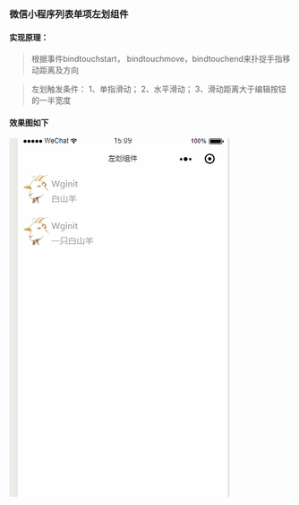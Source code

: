 ### 微信小程序列表单项左划组件

#### 实现原理：
>  根据事件bindtouchstart， bindtouchmove，bindtouchend来扑捉手指移动距离及方向

>  左划触发条件： 1、单指滑动； 2、水平滑动； 3、滑动距离大于编辑按钮的一半宽度

#### 效果图如下
!['效果gif'](https://raw.githubusercontent.com/WGinit/Assets/master/project/images/leftStorke.gif)
